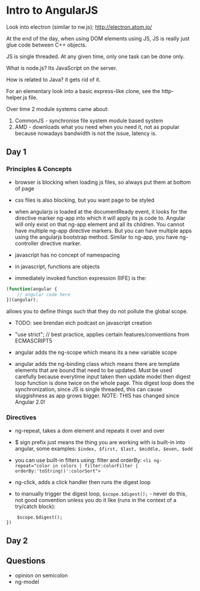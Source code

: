 # Intro to AngularJS

Look into electron (similar to nw.js); http://electron.atom.io/

At the end of the day, when using DOM elements using JS, JS is really just glue code between C++ objects.

JS is single threaded.  At any given time, only one task can be done only.

What is node.js? Its JavaScript on the server.

How is related to Java? it gets rid of it.

For an elementary look into a basic express-like clone, see the http-helper.js file.

Over time 2 module systems came about:
1. CommonJS - synchronise file system module based system
2. AMD - downloads what you need when you need it, not as popular because nowadays bandwidth is not the issue, latency is.

## Day 1
### Principles & Concepts
- browser is blocking when loading js files, so always put them at bottom of page
- css files is also blocking, but you want page to be styled

- when angularjs is loaded at the documentReady event, it looks for the directive marker ng-app into which it will apply its js code to.  Angular will only exist on that ng-app element and all its children.  You cannot have multiple ng-app directive markers.  But you can have multiple apps using the angularjs bootstrap method.  Similar to ng-app, you have ng-controller directive marker.

- javascript has no concept of namespacing
- in javascript, functions are objects

- immediately invoked function expression (IIFE) is the:
```javascript
(function(angular {
	// angular code here
})(angular);
```
allows you to define things such that they do not pollute the global scope.

- TODO: see brendan eich podcast on javascript creation

- "use strict"; // best practice, applies certain features/conventions from ECMASCRIPT5

- angular adds the ng-scope which means its a new variable scope
- angular adds the ng-binding class which means there are template elements that are bound that need to be updated.  Must be used carefully because everytime input taken then update model then digest loop function is done twice on the whole page.  This digest loop does the synchronization, since JS is single threaded, this can cause sluggishness as app grows bigger. NOTE: THIS has changed since Angular 2.0!

### Directives

- ng-repeat, takes a dom element and repeats it over and over
- $ sign prefix just means the thing you are working with is built-in into angular, some examples: 
`$index, $first, $last, $middle, $even, $odd`
- you can use built-in filters using: filter and orderBy: `<li ng-repeat="color in colors | filter:colorFilter | orderBy:'toString()':colorSort">` 

- ng-click, adds a click handler then runs the digest loop
- to manually trigger the digest loop, `$scope.$digest();` - never do this, not good convention unless you do it like (runs in the context of a try/catch block):
```$scope.$apply(function() {
	$scope.$digest();
})
```

## Day 2

## Questions
- opinion on semicolon
- ng-model